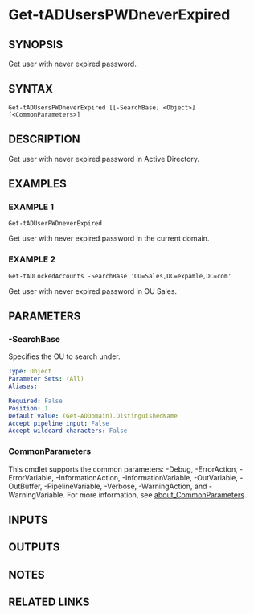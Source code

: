 # Get-tADUsersPWDneverExpired

## SYNOPSIS
Get user with never expired password.

## SYNTAX

```
Get-tADUsersPWDneverExpired [[-SearchBase] <Object>] [<CommonParameters>]
```

## DESCRIPTION
Get user with never expired password in Active Directory.

## EXAMPLES

### EXAMPLE 1
```
Get-tADUserPWDneverExpired
```

Get user with never expired password in the current domain.

### EXAMPLE 2
```
Get-tADLockedAccounts -SearchBase 'OU=Sales,DC=expamle,DC=com'
```

Get user with never expired password in OU Sales.

## PARAMETERS

### -SearchBase
Specifies the OU to search under.

```yaml
Type: Object
Parameter Sets: (All)
Aliases:

Required: False
Position: 1
Default value: (Get-ADDomain).DistinguishedName
Accept pipeline input: False
Accept wildcard characters: False
```

### CommonParameters
This cmdlet supports the common parameters: -Debug, -ErrorAction, -ErrorVariable, -InformationAction, -InformationVariable, -OutVariable, -OutBuffer, -PipelineVariable, -Verbose, -WarningAction, and -WarningVariable. For more information, see [about_CommonParameters](http://go.microsoft.com/fwlink/?LinkID=113216).

## INPUTS

## OUTPUTS

## NOTES

## RELATED LINKS
